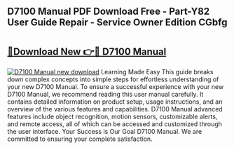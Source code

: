 ## D7100 Manual PDF Download Free - Part-Y82 User Guide Repair - Service Owner Edition CGbfg

# <h2><a href="http://bc44007.oget.top/?id=D7100+Manual">🔗Download New 👉🔴 D7100 Manual</a></h2>

[![D7100 Manual new download](https://i.imgur.com/5g1atiW.png)](http://bc44007.oget.top/?id=D7100+Manual)
Learning Made Easy This guide breaks down complex concepts into simple steps for effortless understanding of your new D7100 Manual. To ensure a successful experience with your new D7100 Manual, we recommend reading this user manual carefully. It contains detailed information on product setup, usage instructions, and an overview of the various features and capabilities. D7100 Manual advanced features include object recognition, motion sensors, customizable alerts, and remote access, all of which can be accessed and customized through the user interface. Your Success is Our Goal D7100 Manual. We are committed to ensuring your complete satisfaction.
